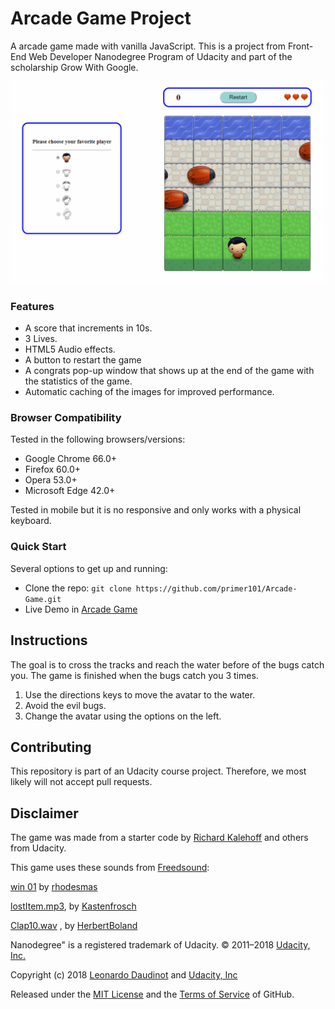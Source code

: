 # Arcade Game Project

A arcade game  made with vanilla JavaScript. This is a project from Front-End Web Developer Nanodegree Program of Udacity and part of the scholarship Grow With Google.

![Game](https://github.com/primer101/Arcade-Game/raw/master/img-src/arcadegame.png)

### Features

- A score that increments in 10s.
- 3 Lives.
- HTML5 Audio effects.
- A button to restart the game
- A congrats pop-up window that shows up at the end of the game with the statistics of the game.
- Automatic caching of the images for improved performance.

### Browser Compatibility

Tested in the following browsers/versions:

- Google Chrome 66.0+
- Firefox 60.0+
- Opera 53.0+
- Microsoft Edge 42.0+

Tested in mobile but it is no responsive and only works with a physical keyboard.

### Quick Start

Several options to get up and running:

- Clone the repo: `git clone https://github.com/primer101/Arcade-Game.git`
- Live Demo in [Arcade Game](http://ldaudinot.atwebpages.com/arcade)

## Instructions

The goal is to cross the tracks and reach the water before of the bugs catch you. The game is finished when the bugs catch you 3 times.

1. Use the directions keys to move the avatar to the water.
2. Avoid the evil bugs.
3. Change the avatar using the options on the left.

## Contributing

This repository is part of an Udacity course project. Therefore, we most likely will not accept pull requests.

## Disclaimer

The game was made from a starter code by [Richard Kalehoff](https://github.com/richardkalehoff) and others from Udacity.

This game uses these sounds from [Freedsound]( http://freesound.org):

[win 01](https://freesound.org/people/rhodesmas/sounds/320672/) by [rhodesmas](https://freesound.org/people/rhodesmas/ )

[lostItem.mp3](https://freesound.org/people/Kastenfrosch/sounds/162465/), by [Kastenfrosch](https://freesound.org/people/Kastenfrosch/ )

[Clap10.wav](https://freesound.org/people/HerbertBoland/sounds/28223/#) , by [HerbertBoland](https://freesound.org/people/HerbertBoland/)

Nanodegree" is a registered trademark of Udacity. © 2011–2018 [Udacity, Inc.](https://www.udacity.com/)

Copyright (c) 2018 [Leonardo Daudinot](https://www.linkedin.com/in/leonardodaudinot/) and [Udacity, Inc](https://www.udacity.com/)

Released under the [MIT License](LICENSE.txt) and the [Terms of Service](https://help.github.com/articles/github-terms-of-service) of GitHub.

